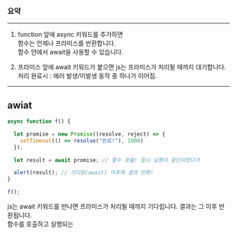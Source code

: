 ### 요약
---

1. function 앞에 async 키워드를 추가하면  
   함수는 언제나 프라미스를 반환합니다.  
   함수 안에서 await을 사용할 수 있습니다.

2. 프라미스 앞에 await 키워드가 붙으면 js는 프라미스가 처리될 때까지 대기합니다.  
    처리 완료시 : 에러 발생/미발생 동작 중 하나가 이어짐.

---

## awiat
```JavaScript
async function f() {

  let promise = new Promise((resolve, reject) => {
    setTimeout(() => resolve("완료!"), 1000)
  });

  let result = await promise; // 함수 호출! 잠시 실행이 중단되었다가 

  alert(result); // 기다림(await) 이후에 결과 반환!
}

f();
```

js는 await 키워드를 만나면 프라미스가 처리될 때까지 기다립니다. 결과는 그 이후 반환됩니다.  
함수를 호출하고 실행되는 